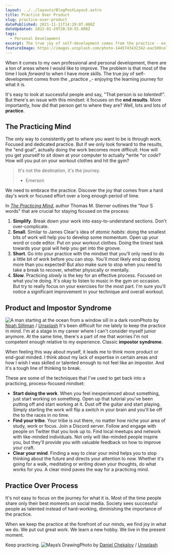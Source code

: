 ```yaml
---
layout: ../../layouts/BlogPostLayout.astro
title: Practice Over Product
slug: practice-over-product
datePublished: 2021-11-11T14:29:07.000Z
dateUpdated: 2022-01-29T20:50:55.000Z
tags:
  - Personal Development
excerpt: The true joy of self-development comes from the practice - enjoying the learning journey for what it is.
featureImage: https://images.unsplash.com/photo-1445743432342-eac500ce72b7?crop=entropy&cs=tinysrgb&fit=max&fm=jpg&ixid=MnwxMTc3M3wwfDF8c2VhcmNofDU4fHxwcmFjdGljZXxlbnwwfHx8fDE2MzY2Mzc2NDI&ixlib=rb-1.2.1&q=80&w=2000
---
```


When it comes to my own professional and personal development, there are a ton of areas where I would like to improve. The problem is that most of the time I look _forward_ to when I have more skills. The true joy of self-development comes from the _practice _- enjoying the learning journey for what it is.

It's easy to look at successful people and say, "That person is so _talented_!". But there's an issue with this mindset: it focuses on the **end results**. More importantly, how did that person get to where they are? Well, lots and lots of **practice**.

## The Practicing Mind

The only way to consistently get to where you want to be is through work. Focused and dedicated practice. But if we only look forward to the results, the "end goal", actually doing the work becomes more difficult. How will you get yourself to sit down at your computer to actually *write *or _code_? How will you put on your workout clothes and hit the gym?

> It's not the destination, it's the journey.
>
> - Emerson

We need to embrace the practice. Discover the joy that comes from a hard day's work or focused effort over a long enough period of time.

In _[The Practicing Mind](https://www.amazon.ca/Practicing-Mind-Developing-Discipline-Challenge/dp/1608680908)_, author Thomas M. Sterner outlines the "four S words" that are crucial for staying focused on the process:

1. **Simplify**. Break down your work into easy-to-understand sections. Don't over-complicate.
2. **Small**. Similar to James Clear's idea of _atomic habits_: doing the smallest bits of work will help you to develop some momentum. Open up your word or code editor. Put on your workout clothes. Doing the tiniest task towards your goal will help you get into the groove.
3. **Short**. Go into your practice with the mindset that you'll only need to do a little bit of work before you can stop. You'll most likely end up doing more than you expected! But also make sure to stop when you need to take a break to recover, whether physically or mentally.
4. **Slow**. Practicing _slowly_ is the key for an effective process. Focused on what you're doing. It's okay to listen to music in the gym on occasion. But try to really focus on your exercises for the most part. I'm sure you'll notice a significant improvement in your technique and overall workout.

## Product and Impostor Syndrome

![A man starting at the ocean from a window sill in a dark room](https://images.unsplash.com/photo-1473830394358-91588751b241?crop=entropy&cs=tinysrgb&fit=max&fm=jpg&ixid=MnwxMTc3M3wwfDF8c2VhcmNofDF8fGFsb25lfGVufDB8fHx8MTYzNjYzOTkzNA&ixlib=rb-1.2.1&q=80&w=2000)Photo by [Noah Silliman](https://unsplash.com/@noahsilliman?utm_source=ghost&utm_medium=referral&utm_campaign=api-credit) / [Unsplash](https://unsplash.com/?utm_source=ghost&utm_medium=referral&utm_campaign=api-credit)
It's been difficult for me lately to keep the practice in mind. I'm at a stage in my career where I can't consider myself junior anymore. At the same time, there's a part of me that worries I'm not competent enough relative to my experience. Classic **impostor syndrome**.

When feeling this way about myself, it leads me to think more product or end-goal minded. I think about my lack of expertise in certain areas and how I wish I was skilled or talented enough to not feel like an impostor. And it's a tough line of thinking to break.

These are some of the techniques that I've used to get back into a practicing, process-focused mindset:

- **Start doing the work**. When you feel inexperienced about something, just start working on something. Open up that tutorial you've been putting off and start working at it. Dust off the guitar and start playing. Simply starting the work will flip a switch in your brain and you'll be off the to the races in no time.
- **Find your tribe**. Your tribe is out there, no matter how niche your area of study, work or focus. Join a Discord server. Follow and engage with people on Twitter that you look up to. Find local meetups and network with like-minded individuals. Not only will like-minded people inspire you, but they'll provide you with valuable feedback on how to improve your craft.
- **Clear your mind**. Finding a way to clear your mind helps you to stop thinking about the future and directs your attention to _now._ Whether it's going for a walk, meditating or writing down your thoughts, do what works for you. A clear mind paves the way for a practicing mind.

## Practice Over Process

It's not easy to focus on the journey for what it is. Most of the time people share only their best moments on social media. Society sees successful people as talented instead of hard-working, diminishing the importance of the practice.

When we keep the practice at the forefront of our minds, we find joy in what we do. We put out great work. We learn a new hobby. We live in the present moment.

Keep practicing.
![Maya’s Drawing](https://images.unsplash.com/photo-1521999693742-4717d76f97cc?crop=entropy&cs=tinysrgb&fit=max&fm=jpg&ixid=MnwxMTc3M3wwfDF8c2VhcmNofDR8fHByYWN0aWNlfGVufDB8fHx8MTYzNjYzNzYxNg&ixlib=rb-1.2.1&q=80&w=2000)Photo by [Daniel Chekalov](https://unsplash.com/@dchuck?utm_source=ghost&utm_medium=referral&utm_campaign=api-credit) / [Unsplash](https://unsplash.com/?utm_source=ghost&utm_medium=referral&utm_campaign=api-credit)
